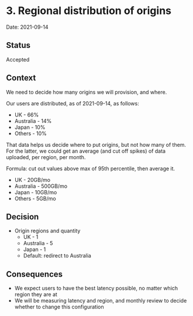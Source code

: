 # 3. Regional distribution of origins

Date: 2021-09-14

## Status

Accepted

## Context

We need to decide how many origins we will provision, and where.

Our users are distributed, as of 2021-09-14, as follows:
- UK - 66%
- Australia - 14%
- Japan - 10%
- Others - 10%

That data helps us decide where to put origins, but not how many of them.
For the latter, we could get an average (and cut off spikes) of data uploaded, per region, per month.

Formula: cut out values above max of 95th percentile, then average it.

- UK - 20GB/mo
- Australia - 500GB/mo
- Japan - 10GB/mo
- Others - 5GB/mo

## Decision

- Origin regions and quantity
    - UK - 1
    - Australia - 5
    - Japan - 1
    - Default: redirect to Australia


## Consequences

- We expect users to have the best latency possible, no matter which region they are at
- We will be measuring latency and region, and monthly review to decide whether to change this configuration
